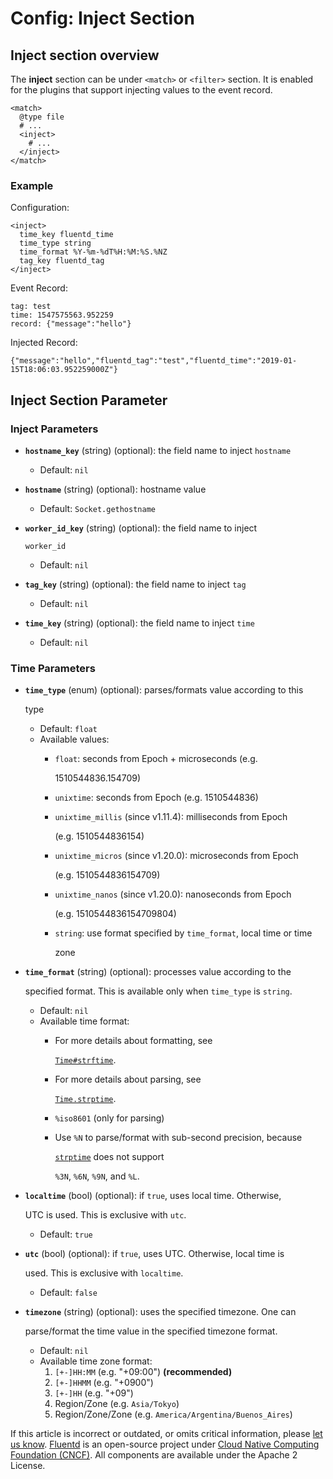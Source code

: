 # Config: Inject Section

## Inject section overview

The **inject** section can be under `<match>` or `<filter>` section. It is enabled for the plugins that support injecting values to the event record.

```text
<match>
  @type file
  # ...
  <inject>
    # ...
  </inject>
</match>
```

### Example

Configuration:

```text
<inject>
  time_key fluentd_time
  time_type string
  time_format %Y-%m-%dT%H:%M:%S.%NZ
  tag_key fluentd_tag
</inject>
```

Event Record:

```text
tag: test
time: 1547575563.952259
record: {"message":"hello"}
```

Injected Record:

```text
{"message":"hello","fluentd_tag":"test","fluentd_time":"2019-01-15T18:06:03.952259000Z"}
```

## Inject Section Parameter

### Inject Parameters

* **`hostname_key`** \(string\) \(optional\): the field name to inject `hostname`
  * Default: `nil`
* **`hostname`** \(string\) \(optional\): hostname value
  * Default: `Socket.gethostname`
* **`worker_id_key`** \(string\) \(optional\): the field name to inject

  `worker_id`

  * Default: `nil`

* **`tag_key`** \(string\) \(optional\): the field name to inject `tag`
  * Default: `nil`
* **`time_key`** \(string\) \(optional\): the field name to inject `time`
  * Default: `nil`

### Time Parameters

* **`time_type`** \(enum\) \(optional\): parses/formats value according to this

  type

  * Default: `float`
  * Available values:
    * `float`: seconds from Epoch + microseconds \(e.g.

      1510544836.154709\)

    * `unixtime`: seconds from Epoch \(e.g. 1510544836\)
    * `unixtime_millis` \(since v1.11.4\): milliseconds from Epoch

      \(e.g. 1510544836154\)

    * `unixtime_micros` \(since v1.20.0\): microseconds from Epoch

      \(e.g. 1510544836154709\)

    * `unixtime_nanos` \(since v1.20.0\): nanoseconds from Epoch

      \(e.g. 1510544836154709804\)

    * `string`: use format specified by `time_format`, local time or time

      zone

* **`time_format`** \(string\) \(optional\): processes value according to the

  specified format. This is available only when `time_type` is `string`.

  * Default: `nil`
  * Available time format:
    * For more details about formatting, see

      [`Time#strftime`](https://docs.ruby-lang.org/en/2.4.0/Time.html#method-i-strftime).

    * For more details about parsing, see

      [`Time.strptime`](https://docs.ruby-lang.org/en/2.4.0/Time.html#method-c-strptime).

    * `%iso8601` \(only for parsing\)
    * Use `%N` to parse/format with sub-second precision, because

      [`strptime`](https://github.com/nurse/strptime) does not support

      `%3N`, `%6N`, `%9N`, and `%L`.

* **`localtime`** \(bool\) \(optional\): if `true`, uses local time. Otherwise,

  UTC is used. This is exclusive with `utc`.

  * Default: `true`

* **`utc`** \(bool\) \(optional\): if `true`, uses UTC. Otherwise, local time is

  used. This is exclusive with `localtime`.

  * Default: `false`

* **`timezone`** \(string\) \(optional\): uses the specified timezone. One can

  parse/format the time value in the specified timezone format.

  * Default: `nil`
  * Available time zone format:
    1. `[+-]HH:MM` \(e.g. "+09:00"\) **\(recommended\)**
    2. `[+-]HHMM` \(e.g. "+0900"\)
    3. `[+-]HH` \(e.g. "+09"\)
    4. Region/Zone \(e.g. `Asia/Tokyo`\)
    5. Region/Zone/Zone \(e.g. `America/Argentina/Buenos_Aires`\)

If this article is incorrect or outdated, or omits critical information, please [let us know](https://github.com/fluent/fluentd-docs-gitbook/issues?state=open). [Fluentd](http://www.fluentd.org/) is an open-source project under [Cloud Native Computing Foundation \(CNCF\)](https://cncf.io/). All components are available under the Apache 2 License.

